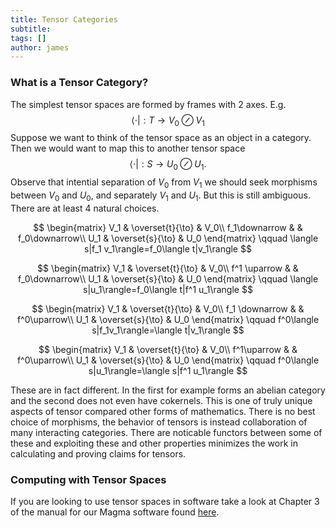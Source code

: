 ```yaml
---
title: Tensor Categories
subtitle:
tags: []
author: james
---
```



### What is a Tensor Category?

The simplest tensor spaces are formed by frames with 2 axes.  E.g. 
$$
\langle \cdot |:T\to V_0\oslash V_1
$$
Suppose we want to think of the tensor space as an object in a category.  Then we would want to map this to another tensor space
$$
\langle \cdot |:S\to U_0\oslash U_1.
$$
Observe that intential separation of $V_0$ from $V_1$ we should seek morphisms between $V_0$ and $U_0$, and separately $V_1$ and $U_1$.  But this is still ambiguous.  There are at least 4 natural choices.

$$
\begin{matrix}
V_1 & \overset{t}{\to} & V_0\\
f_1\downarrow & & f_0\downarrow\\
U_1 & \overset{s}{\to} & U_0
\end{matrix}
\qquad
\langle s|f_1 v_1\rangle=f_0\langle t|v_1\rangle
$$

$$
\begin{matrix}
V_1 & \overset{t}{\to} & V_0\\
f^1 \uparrow & & f_0\downarrow\\
U_1 & \overset{s}{\to} & U_0
\end{matrix}
\qquad
\langle s|u_1\rangle=f_0\langle t|f^1 u_1\rangle
$$

$$
\begin{matrix}
V_1 & \overset{t}{\to} & V_0\\
f_1 \downarrow & & f^0\uparrow\\
U_1 & \overset{s}{\to} & U_0
\end{matrix}
\qquad
f^0\langle s|f_1v_1\rangle=\langle t|v_1\rangle
$$

$$
\begin{matrix}
V_1 & \overset{t}{\to} & V_0\\
f^1\uparrow & & f^0\uparrow\\
U_1 & \overset{s}{\to} & U_0
\end{matrix}
\qquad
f^0\langle s|u_1\rangle=\langle s|f^1 u_1\rangle
$$

These are in fact different.  In the first for example forms an abelian category and the second does not even have cokernels.  This is one of truly unique aspects of tensor compared other forms of mathematics.  There is no best choice of morphisms, the behavior of tensors is instead collaboration of many interacting categories.  There are noticable functors between some of these and exploiting these and other properties minimizes the work in calculating and proving claims for tensors. 

### Computing with Tensor Spaces

If you are looking to use tensor spaces in software take a look at Chapter 3 of the manual for our Magma software found [here](https://github.com/thetensor-space/TensorSpace/blob/master/doc/TensorSpace.pdf).
